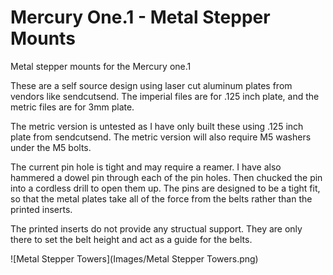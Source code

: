 # Mercury One.1 - Metal Stepper Mounts
 Metal stepper mounts for the Mercury one.1

 These are a self source design using laser cut aluminum plates from vendors like sendcutsend. The imperial files are for .125 inch plate, and the metric files are for 3mm plate.

 The metric version is untested as I have only built these using .125 inch plate from sendcutsend. The metric version will also require M5 washers under the M5 bolts.

 The current pin hole is tight and may require a reamer. I have also hammered a dowel pin through each of the pin holes. Then chucked the pin into a cordless drill to open them up. The pins are designed to be a tight fit, so that the metal plates take all of the force from the belts rather than the printed inserts.

 The printed inserts do not provide any structual support. They are only there to set the belt height and act as a guide for the belts.

 ![Metal Stepper Towers](Images/Metal Stepper Towers.png)
